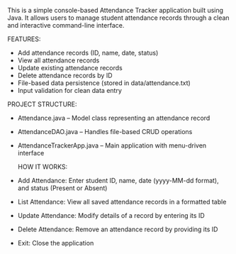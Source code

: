 This is a simple console-based Attendance Tracker application built using Java. It allows users to manage student attendance records through a clean and interactive command-line interface.

FEATURES:

- Add attendance records (ID, name, date, status)
- View all attendance records
- Update existing attendance records
- Delete attendance records by ID
- File-based data persistence (stored in data/attendance.txt)
- Input validation for clean data entry

PROJECT STRUCTURE:

- Attendance.java – Model class representing an attendance record
- AttendanceDAO.java – Handles file-based CRUD operations
- AttendanceTrackerApp.java – Main application with menu-driven interface

  HOW IT WORKS:

- Add Attendance: Enter student ID, name, date (yyyy-MM-dd format), and status (Present or Absent)
- List Attendance: View all saved attendance records in a formatted table
- Update Attendance: Modify details of a record by entering its ID
- Delete Attendance: Remove an attendance record by providing its ID
- Exit: Close the application
